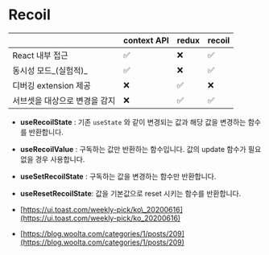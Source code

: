 # Recoil



|  | context API | redux | recoil |
| :--- | :--- | :--- | :--- |
| React 내부 접근 | ✅ | ❌ | ✅ |
| 동시성 모드_\(실험적\)_ | ✅ | ❌ | ✅ |
| 디버깅 extension 제공 | ❌ | ✅ | ❌ |
| 서브셋을 대상으로 변경을 감지 | ❌ | ✅ | ✅ |





* **useRecoilState** : 기존 `useState` 와 같이 변경되는 값과 해당 값을 변경하는 함수를 반환합니다.
* **useRecoilValue** : 구독하는 값만 반환하는 함수입니다. 값의 update 함수가 필요없을 경우 사용합니다.
* **useSetRecoilState** : 구독하는 값을 변경하는 함수만 반환합니다.
* **useResetRecoilState**: 값을 기본값으로 reset 시키는 함수를 반환합니다.



* [https://ui.toast.com/weekly-pick/ko\_20200616](https://ui.toast.com/weekly-pick/ko_20200616)
* [https://blog.woolta.com/categories/1/posts/209](https://blog.woolta.com/categories/1/posts/209)

